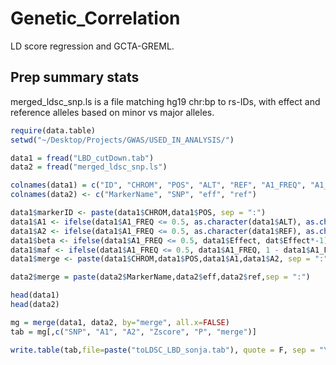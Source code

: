 # Genetic_Correlation
LD score regression and GCTA-GREML.  

## Prep summary stats
merged_ldsc_snp.ls is a file matching hg19 chr:bp to rs-IDs, with effect and reference alleles based on minor vs major alleles. 

```R
require(data.table)
setwd("~/Desktop/Projects/GWAS/USED_IN_ANALYSIS/")

data1 = fread("LBD_cutDown.tab")
data2 = fread("merged_ldsc_snp.ls")

colnames(data1) = c("ID", "CHROM", "POS", "ALT", "REF", "A1_FREQ", "A1_CASE_FREQ", "A1_CTRL_FREQ", "Zscore", "Effect", "SE", "P")
colnames(data2) <- c("MarkerName", "SNP", "eff", "ref")

data1$markerID <- paste(data1$CHROM,data1$POS, sep = ":")
data1$A1 <- ifelse(data1$A1_FREQ <= 0.5, as.character(data1$ALT), as.character(data1$REF))
data1$A2 <- ifelse(data1$A1_FREQ <= 0.5, as.character(data1$REF), as.character(data1$ALT))
data1$beta <- ifelse(data1$A1_FREQ <= 0.5, data1$Effect, dat$Effect*-1)
data1$maf <- ifelse(data1$A1_FREQ <= 0.5, data1$A1_FREQ, 1 - data1$A1_FREQ)
data1$merge <- paste(data1$CHROM,data1$POS,data1$A1,data1$A2, sep = ":")

data2$merge = paste(data2$MarkerName,data2$eff,data2$ref,sep = ":")

head(data1)
head(data2)

mg = merge(data1, data2, by="merge", all.x=FALSE)
tab = mg[,c("SNP", "A1", "A2", "Zscore", "P", "merge")]

write.table(tab,file=paste("toLDSC_LBD_sonja.tab"), quote = F, sep = "\t", row.names = F)
````

